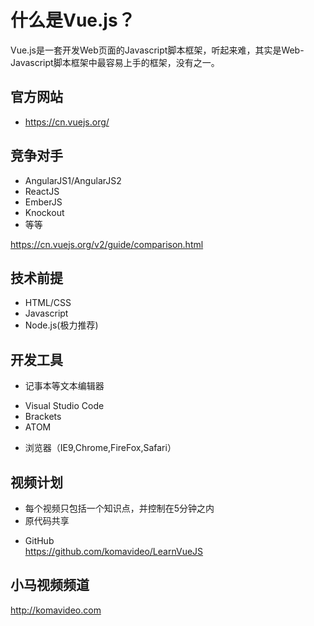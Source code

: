 什么是Vue.js？
==============

Vue.js是一套开发Web页面的Javascript脚本框架，听起来难，其实是Web-Javascript脚本框架中最容易上手的框架，没有之一。

## 官方网站

* https://cn.vuejs.org/

## 竞争对手

* AngularJS1/AngularJS2
* ReactJS
* EmberJS
* Knockout
* 等等

https://cn.vuejs.org/v2/guide/comparison.html

## 技术前提
* HTML/CSS
* Javascript
* Node.js(极力推荐)

## 开发工具
* 记事本等文本编辑器
 - Visual Studio Code
 - Brackets
 - ATOM
* 浏览器（IE9,Chrome,FireFox,Safari）

## 视频计划
* 每个视频只包括一个知识点，并控制在5分钟之内
* 原代码共享
 - GitHub  
   https://github.com/komavideo/LearnVueJS

## 小马视频频道

http://komavideo.com
